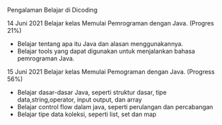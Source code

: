 Pengalaman Belajar di Dicoding

14 Juni 2021
Belajar kelas Memulai Pemrograman dengan Java. (Progres 21%)
* Belajar tentang apa itu Java dan alasan menggunakannya.
* Belajar tools yang dapat digunakan untuk menjalankan bahasa pemrograman Java.

15 Juni 2021
Belajar kelas Memulai Pemograman dengan Java. (Progress 56%)
* Belajar dasar-dasar Java, seperti struktur dasar, tipe data,string,operator, input output, dan array
* Belajar control flow dalam java, seperti perulangan dan percabangan
* Belajar tipe data koleksi, seperti list, set dan map
